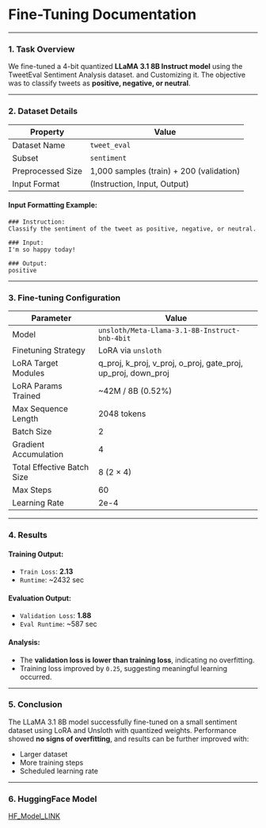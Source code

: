 # Fine-Tuning Documentation
---
### **1. Task Overview**

We fine-tuned a 4-bit quantized **LLaMA 3.1 8B Instruct model** using the TweetEval Sentiment Analysis dataset. and Customizing it. The objective was to classify tweets as **positive, negative, or neutral**.

---

###  **2. Dataset Details**

| Property          | Value                                         |
| ----------------- | --------------------------------------------- |
| Dataset Name      | `tweet_eval`                                  |
| Subset            | `sentiment`                                   |
| Preprocessed Size | 1,000 samples (train) + 200 (validation)      |
| Input Format      | (Instruction, Input, Output) |

#### Input Formatting Example:

```
### Instruction:
Classify the sentiment of the tweet as positive, negative, or neutral.

### Input:
I'm so happy today!

### Output:
positive
```

---

###  **3. Fine-tuning Configuration**

| Parameter                  | Value                                                                |
| -------------------------- | -------------------------------------------------------------------- |
| Model                      | `unsloth/Meta-Llama-3.1-8B-Instruct-bnb-4bit`                        |
| Finetuning Strategy        | LoRA via `unsloth`                                                   |
| LoRA Target Modules        | q\_proj, k\_proj, v\_proj, o\_proj, gate\_proj, up\_proj, down\_proj |
| LoRA Params Trained        | \~42M / 8B (0.52%)                                                   |
| Max Sequence Length        | 2048 tokens                                                          |
| Batch Size                 | 2                                                                    |
| Gradient Accumulation      | 4                                                                    |
| Total Effective Batch Size | 8 (2 × 4)                                                            |
| Max Steps                  | 60                                                                   |
| Learning Rate              | 2e-4                                                                 |

---
### **4. Results**

#### Training Output:

* `Train Loss`: **2.13**
* `Runtime`: \~2432 sec

#### Evaluation Output:

* `Validation Loss`: **1.88**
* `Eval Runtime`: \~587 sec

####  Analysis:

* The **validation loss is lower than training loss**, indicating no overfitting.
* Training loss improved by `0.25`, suggesting meaningful learning occurred.


---

###  **5. Conclusion**

The LLaMA 3.1 8B model successfully fine-tuned on a small sentiment dataset using LoRA and Unsloth with quantized weights.
Performance showed **no signs of overfitting**, and results can be further improved with:

* Larger dataset
* More training steps
* Scheduled learning rate
---
### **6. HuggingFace Model**
[HF_Model_LINK](https://huggingface.co/krtkjais/llama3.1-8B-tweet_eval_sentiment-finetuned)
